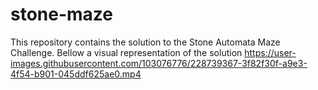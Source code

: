 # stone-maze
This repository contains the solution to the Stone Automata Maze Challenge.
Bellow a visual representation of the solution
https://user-images.githubusercontent.com/103076776/228739367-3f82f30f-a9e3-4f54-b901-045ddf625ae0.mp4

